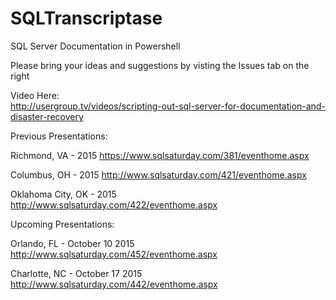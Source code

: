 # SQLTranscriptase 
SQL Server Documentation in Powershell



Please bring your ideas and suggestions by visting the Issues tab on the right

Video Here:<br>
http://usergroup.tv/videos/scripting-out-sql-server-for-documentation-and-disaster-recovery

Previous Presentations:

Richmond, VA - 2015
https://www.sqlsaturday.com/381/eventhome.aspx

Columbus, OH - 2015
http://www.sqlsaturday.com/421/eventhome.aspx

Oklahoma City, OK - 2015
http://www.sqlsaturday.com/422/eventhome.aspx

Upcoming Presentations:

Orlando, FL - October 10 2015<br>
http://www.sqlsaturday.com/452/eventhome.aspx

Charlotte, NC - October 17 2015<br>
http://www.sqlsaturday.com/442/eventhome.aspx


